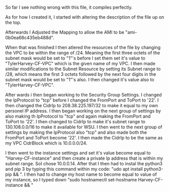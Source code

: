 So far I see nothing wrong with this file, it compiles perfectly.

As for how I created it, I started with altering the description of the file up on the top.

Afterwards I Adjusted the Mapping to allow the AMI to be "ami-0b0ea68c435eb488d".

When that was finished I then atlered the resources of the file by changing the VPC to be within the range of /24. Meaning the first three octets of the subnet mask would be set to "1"'s before I set them set it's value to "TylerHarvey-CF-VPC" which is the given name of my VPC. I then made similar modifications to the Subnet Resource by setting its Subnet range to /28, which means the first 3 octets followed by the next four digits in the subnet mask would be set to "1"'s also. I then changed it's value also to "TylerHarvey-CF-VPC". 

After wards i then began working to the Security Group Settings. I changed the IpProtocol to "tcp" before I changed the FromPort and ToPort to '22'. I then changed the CidrIp to 208.38.225.197/32 to make it equal to my own personel IP address. I then began working on the next group of settings by also making th IpProtocol to "tcp" and again making the FromPort and ToPort to '22'. I then changed to CidrIp to make it's subnet range  to 130.108.0.0/16 to make it available for WSU. I then went to the next group of settings by making the IpProtocol also "tcp" and also made both the FromPort and ToPort become '22'. I then made the CidrIp to be the same as my VPC CidrBlock which is 10.0.0.0/24.

I then went to the instance settings and set it's value become equal to "Harvey-CF-instance" and then create a private Ip address that is within my subnet range. SoI chose 10.0.0.14. After that I then had to instal the python3 and pip 3 by typing this command within my code: "udo apt install python3-pip && \". I then had to change my host name to become equal to value of my instance, so I typed down "sudo hostnamectl set-hostname Harvey-CF-instance && \"
